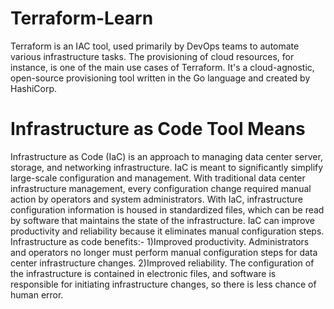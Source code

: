 # Terraform-Learn
Terraform is an IAC tool, used primarily by DevOps teams to automate various infrastructure tasks. The provisioning of cloud resources, for instance, is one of the main use cases of Terraform. It's a cloud-agnostic, open-source provisioning tool written in the Go language and created by HashiCorp.
# Infrastructure as Code Tool Means
Infrastructure as Code (IaC) is an approach to managing data center server, storage, and networking infrastructure. IaC is meant to significantly simplify large-scale configuration and management. With traditional data center infrastructure management, every configuration change required manual action by operators and system administrators. With IaC, infrastructure configuration information is housed in standardized files, which can be read by software that maintains the state of the infrastructure. IaC can improve productivity and reliability because it eliminates manual configuration steps.
Infrastructure as code benefits:-
1)Improved productivity. Administrators and operators no longer must perform manual configuration steps for data center infrastructure changes. 2)Improved reliability. The configuration of the infrastructure is contained in electronic files, and software is responsible for initiating infrastructure changes, so there is less chance of human error.

